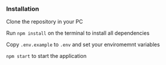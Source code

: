 ### Installation

Clone the repository in your PC

Run `npm install` on the terminal to install all dependencies

Copy `.env.example` to `.env` and set your enviromemnt variables

`npm start` to start the application
